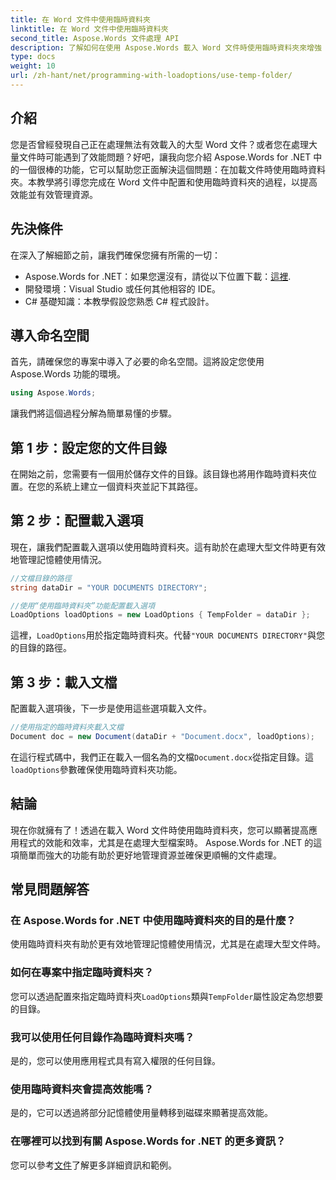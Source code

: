 ```yaml
---
title: 在 Word 文件中使用臨時資料夾
linktitle: 在 Word 文件中使用臨時資料夾
second_title: Aspose.Words 文件處理 API
description: 了解如何在使用 Aspose.Words 載入 Word 文件時使用臨時資料夾來增強 .NET 應用程式的效能。
type: docs
weight: 10
url: /zh-hant/net/programming-with-loadoptions/use-temp-folder/
---
```

## 介紹

您是否曾經發現自己正在處理無法有效載入的大型 Word 文件？或者您在處理大量文件時可能遇到了效能問題？好吧，讓我向您介紹 Aspose.Words for .NET 中的一個很棒的功能，它可以幫助您正面解決這個問題：在加載文件時使用臨時資料夾。本教學將引導您完成在 Word 文件中配置和使用臨時資料夾的過程，以提高效能並有效管理資源。

## 先決條件

在深入了解細節之前，讓我們確保您擁有所需的一切：

-  Aspose.Words for .NET：如果您還沒有，請從以下位置下載：[這裡](https://releases.aspose.com/words/net/).
- 開發環境：Visual Studio 或任何其他相容的 IDE。
- C# 基礎知識：本教學假設您熟悉 C# 程式設計。

## 導入命名空間

首先，請確保您的專案中導入了必要的命名空間。這將設定您使用 Aspose.Words 功能的環境。

```csharp
using Aspose.Words;
```

讓我們將這個過程分解為簡單易懂的步驟。

## 第 1 步：設定您的文件目錄

在開始之前，您需要有一個用於儲存文件的目錄。該目錄也將用作臨時資料夾位置。在您的系統上建立一個資料夾並記下其路徑。

## 第 2 步：配置載入選項

現在，讓我們配置載入選項以使用臨時資料夾。這有助於在處理大型文件時更有效地管理記憶體使用情況。

```csharp
//文檔目錄的路徑
string dataDir = "YOUR DOCUMENTS DIRECTORY";

//使用“使用臨時資料夾”功能配置載入選項
LoadOptions loadOptions = new LoadOptions { TempFolder = dataDir };
```

這裡，`LoadOptions`用於指定臨時資料夾。代替`"YOUR DOCUMENTS DIRECTORY"`與您的目錄的路徑。

## 第 3 步：載入文檔

配置載入選項後，下一步是使用這些選項載入文件。

```csharp
//使用指定的臨時資料夾載入文檔
Document doc = new Document(dataDir + "Document.docx", loadOptions);
```

在這行程式碼中，我們正在載入一個名為的文檔`Document.docx`從指定目錄。這`loadOptions`參數確保使用臨時資料夾功能。

## 結論

現在你就擁有了！透過在載入 Word 文件時使用臨時資料夾，您可以顯著提高應用程式的效能和效率，尤其是在處理大型檔案時。 Aspose.Words for .NET 的這項簡單而強大的功能有助於更好地管理資源並確保更順暢的文件處理。

## 常見問題解答

### 在 Aspose.Words for .NET 中使用臨時資料夾的目的是什麼？
使用臨時資料夾有助於更有效地管理記憶體使用情況，尤其是在處理大型文件時。

### 如何在專案中指定臨時資料夾？
您可以透過配置來指定臨時資料夾`LoadOptions`類與`TempFolder`屬性設定為您想要的目錄。

### 我可以使用任何目錄作為臨時資料夾嗎？
是的，您可以使用應用程式具有寫入權限的任何目錄。

### 使用臨時資料夾會提高效能嗎？
是的，它可以透過將部分記憶體使用量轉移到磁碟來顯著提高效能。

### 在哪裡可以找到有關 Aspose.Words for .NET 的更多資訊？
您可以參考[文件](https://reference.aspose.com/words/net/)了解更多詳細資訊和範例。